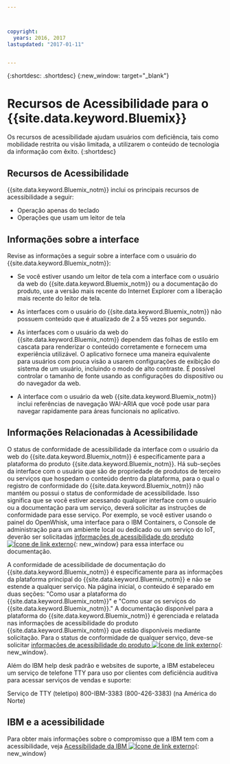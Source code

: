```yaml
---



copyright:
  years: 2016, 2017
lastupdated: "2017-01-11"


---
```


{:shortdesc: .shortdesc}
{:new_window: target="_blank"}

# Recursos de Acessibilidade para o {{site.data.keyword.Bluemix}}

Os recursos de acessibilidade ajudam usuários com deficiência, tais como mobilidade
restrita ou visão limitada, a utilizarem o conteúdo de tecnologia da informação com
êxito.
{:shortdesc}

## Recursos de Acessibilidade

<!-- Describe any accessibility features that your product offers (even if the product does not meet ALL of the requirements). You can  document positive workarounds. One example of a positive workaround is during an installation, where the product's graphical user interface is not compliant, the user can use the silent installation method to complete the installation by using a console command.

Do not itemize every checkpoint that the product meets because many of the checkpoint requirements are internal requirements.

Use the following introductory sentence and list for this section.  If your product does not support a feature in the list, remove that list item. Add features to the list that are supported by your product. -->

{{site.data.keyword.Bluemix_notm}}
inclui os principais recursos de acessibilidade a seguir:

* Operação apenas do teclado
* Operações que usam um leitor de tela


## Informações sobre a interface


Revise as informações a seguir sobre a interface com o usuário do {{site.data.keyword.Bluemix_notm}}:

* Se você estiver usando um leitor de tela com a interface com o usuário da web do {{site.data.keyword.Bluemix_notm}} ou a documentação do
produto, use a versão mais recente do Internet Explorer com a liberação mais recente do leitor de tela.

<!-- If your product excludes flashing or blinking text, objects, or other elements that have a flash or blink frequency
greater than 2 Hz and lower than 55 Hz, include the following sentence. -->

* As
interfaces com o usuário do
{{site.data.keyword.Bluemix_notm}}
não possuem conteúdo que é atualizado de 2 a 55 vezes por segundo.


* As interfaces com o usuário da web do
{{site.data.keyword.Bluemix_notm}}
dependem das folhas de estilo em cascata para renderizar o conteúdo
corretamente e fornecem uma experiência utilizável. O aplicativo fornece uma maneira
equivalente para usuários com pouca visão a usarem configurações de exibição do sistema de um usuário,
incluindo o modo de alto contraste. É possível controlar o tamanho de fonte usando as configurações do dispositivo ou do navegador da
web.


* A interface com o usuário da web {{site.data.keyword.Bluemix_notm}} inclui
referências de navegação WAI-ARIA que você pode usar para navegar rapidamente para áreas funcionais no
aplicativo.


## Informações Relacionadas à Acessibilidade

O status de conformidade de acessibilidade da interface com o usuário da web do {{site.data.keyword.Bluemix_notm}} é especificamente para a plataforma
do produto {{site.data.keyword.Bluemix_notm}}. Há sub-seções da interface com o usuário que são de propriedade de produtos de terceiro ou serviços que
hospedam o conteúdo dentro da plataforma, para o qual o registro de conformidade do {{site.data.keyword.Bluemix_notm}} não mantém ou possui o status de
conformidade de acessibilidade. Isso significa que se você estiver acessando qualquer interface com o usuário ou a documentação para um serviço, deverá solicitar as
instruções de conformidade para esse serviço. Por exemplo, se você estiver usando o painel do OpenWhisk, uma interface para o IBM Containers, o Console de administração para um ambiente local ou dedicado ou um serviço do IoT, deverão ser solicitadas [informações de acessibilidade do produto ![Ícone de link externo](../icons/launch-glyph.svg)](http://www-03.ibm.com/able/product_accessibility/index.html){: new_window} para essa interface ou documentação.

A conformidade de acessibilidade de documentação do {{site.data.keyword.Bluemix_notm}} é especificamente para as
informações da plataforma principal do {{site.data.keyword.Bluemix_notm}} e não se estende a qualquer serviço. Na página inicial, o conteúdo é separado em
duas seções: "Como usar a plataforma do {{site.data.keyword.Bluemix_notm}}" e "Como usar os serviços do {{site.data.keyword.Bluemix_notm}}." A
documentação disponível para a plataforma do {{site.data.keyword.Bluemix_notm}} é gerenciada e relatada nas
informações de acessibilidade do produto {{site.data.keyword.Bluemix_notm}}
que estão disponíveis mediante solicitação. Para o status de conformidade de qualquer serviço, deve-se solicitar [informações de acessibilidade do produto ![Ícone de link externo](../icons/launch-glyph.svg)](http://www-03.ibm.com/able/product_accessibility/index.html){: new_window}.

Além do IBM help desk padrão e websites de suporte, a IBM estabeleceu um serviço de telefone TTY
para uso por clientes com deficiência auditiva para acessar serviços de vendas e suporte:

Serviço de TTY (teletipo)
800-IBM-3383 (800-426-3383)
(na América do Norte)

## IBM e a acessibilidade

Para obter mais informações sobre o compromisso que a IBM tem com a acessibilidade, veja [Acessibilidade da IBM ![Ícone de link externo](../icons/launch-glyph.svg)](www.ibm.com/able){: new_window}
